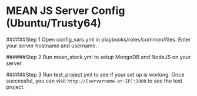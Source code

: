 # MEAN JS Server Config (Ubuntu/Trusty64)

######Step 1
Open config_vars.yml in playbooks/roles/common/files. Enter your server hostname and username.

######Step 2
Run mean_stack.yml to setup MongoDB and NodeJS on your server

######Step 3
Run test_project.yml to see if your set up is working. Once successful, you can visit `http://[servername-or-IP]:3000` to see the test project.
